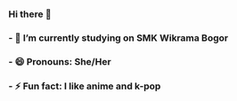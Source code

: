 ### Hi there 👋
### - 🔭 I’m currently studying on SMK Wikrama Bogor
### - 😄 Pronouns: She/Her
### - ⚡ Fun fact: I like anime and k-pop

<!--
**brlnstyn/brlnstyn** is a ✨ _special_ ✨ repository because its `README.md` (this file) appears on your GitHub profile.

Here are some ideas to get you started:

- 🔭 I’m currently working on ...
- 🌱 I’m currently learning ...
- 👯 I’m looking to collaborate on ...
- 🤔 I’m looking for help with ...
- 💬 Ask me about ...
- 📫 How to reach me: ...
- 😄 Pronouns: ...
- ⚡ Fun fact: ...
-->
